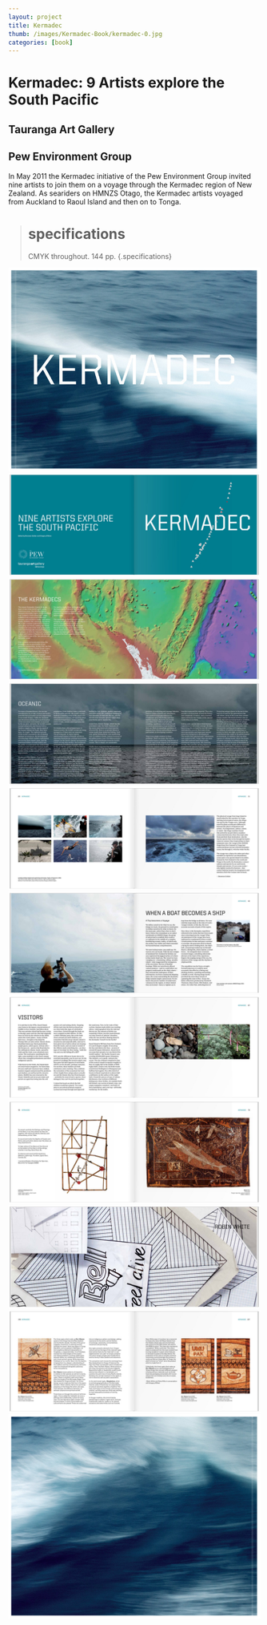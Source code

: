 ```yaml
---
layout: project
title: Kermadec
thumb: /images/Kermadec-Book/kermadec-0.jpg
categories: [book]
---
```


# Kermadec: 9 Artists explore the South Pacific

## Tauranga Art Gallery
## Pew Environment Group

In May 2011 the Kermadec initiative of the Pew Environment Group invited nine artists to join them on a voyage through the Kermadec region of New Zealand. As seariders on HMNZS Otago, the Kermadec artists voyaged from Auckland to Raoul Island and then on to Tonga.

> # specifications
> CMYK throughout. 144 pp.
{.specifications}

![](/images/Kermadec-Book/kermadec-1.jpg)
![](/images/Kermadec-Book/kermadec-2.jpg)
![](/images/Kermadec-Book/kermadec-3.jpg)
![](/images/Kermadec-Book/kermadec-4.jpg)
![](/images/Kermadec-Book/kermadec-5.jpg)
![](/images/Kermadec-Book/kermadec-6.jpg)
![](/images/Kermadec-Book/kermadec-8.jpg)
![](/images/Kermadec-Book/kermadec-9.jpg)
![](/images/Kermadec-Book/kermadec-10.jpg)
![](/images/Kermadec-Book/kermadec-11.jpg)
![](/images/Kermadec-Book/kermadec-12.jpg)